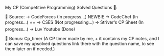 My CP (Competitive Programming) Solved Questions 💯:

🙊 Source:
-> CodeForces (In progress...)  NEWBIE
-> CodeChef (In progress...) ⭐⭐
-> CSES (Not progressing...)
-> Striver's CP Sheet (In progress...)
-> Luv Youtube (Done)

🤞 Bonus: Cp_timer (A CP timer made by me, + it contains my CP notes, and I can save my upsolved questions link there with the question name, to see them later on if needed.) 
